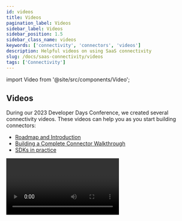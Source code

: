 ```yaml
---
id: videos
title: Videos
pagination_label: Videos
sidebar_label: Videos
sidebar_position: 1.5
sidebar_class_name: videos
keywords: ['connectivity', 'connectors', 'videos']
description: Helpful videos on using SaaS connectivity
slug: /docs/saas-connectivity/videos
tags: ['Connectivity']
---
```

import Video from '@site/src/components/Video';

## Videos

During our 2023 Developer Days Conference, we created several connectivity videos. These videos can help you as you start building connectors: 

 - [Roadmap and Introduction](https://www.youtube.com/watch?v=6FGkKj6aKko)
 - [Building a Complete Connector Walkthrough](https://www.youtube.com/watch?v=KB1jdE09lE4)
 - [SDKs in practice](https://www.youtube.com/watch?v=UWeokOXuAuk)

<Video source="https://www.youtube.com/embed/KB1jdE09lE4"></Video>